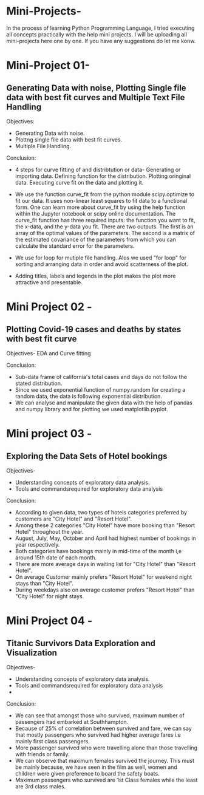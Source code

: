 # Mini-Projects-
In the process of learning Python Programming Language, I tried executing all concepts practically with the help mini projects. I will be uploading all mini-projects here one by one. If you have any suggestions do let me konw. 

# Mini-Project 01-
## Generating Data with noise, Plotting Single file data with best fit curves and Multiple Text File Handling

Objectives:
- Generating Data with noise.
- Plottng single file data with best fit curves.
- Multiple File Handling.

Conclusion:
- 4 steps for curve fitting of and distribtution or data-
Generating or importing data.
Defining function for the distribution.
Plotting oringinal data.
Executing curve fit on the data and plotting it.

- We use the function curve_fit from the python module scipy.optimize to fit our data. It uses non-linear least squares to fit data to a functional form. One can learn more about curve_fit by using the help function within the Jupyter notebook or scipy online documentation. The curve_fit function has three required inputs: the function you want to fit, the x-data, and the y-data you fit. There are two outputs. The first is an array of the optimal values of the parameters. The second is a matrix of the estimated covariance of the parameters from which you can calculate the standard error for the parameters.
- We use for loop for mutiple file handling. Alos we used "for loop" for sorting and arranging data in order and avoid scatterness of the plot.
- Adding titles, labels and legends in the plot makes the plot more attractive and presentable.


# Mini Project 02 - 
## Plotting Covid-19 cases and deaths by states with best fit curve 

Objectives-
EDA and Curve fitting

Conclusion:
- Sub-data frame of california's total cases and days do not follow the stated distribution.
- Since we used exponential function of numpy.random for creating a random data, the data is following exponential distribution.
- We can analyse and manipulate the given data with the help of pandas and numpy library and for plotting we used matplotlib.pyplot.


# Mini project 03 -
## Exploring the Data Sets of Hotel  bookings

Objectives-
- Understanding concepts of exploratory data analysis.
- Tools and commandsrequired for exploratory data analysis

Conclusion:
- According to given data, two types of hotels categories preferred by customers are "City Hotel" and "Resort Hotel".
- Among these 2 categories "City Hotel" have more booking than "Resort Hotel" throughout the year.
- August, July, May, October and April had highest number of bookings in year respectively.
- Both categories have bookings mainly in mid-time of the month i,e around 15th date of each month.
- There are more average days in waiting list for "City Hotel" than "Resort Hotel".
- On average Customer mainly prefers "Resort Hotel" for weekend night stays than "City Hotel".
- During weekdays also on average customer prefers "Resort Hotel" than "City Hotel" for night stays.


# Mini Project 04 - 
## Titanic Survivors Data Exploration and Visualization

Objectives-
- Understanding concepts of exploratory data analysis.
- Tools and commandsrequired for exploratory data analysis
- 
Conclusion:
- We can see that amongst those who survived, maximum number of passengers had embarked at Southhampton.
- Because of 25% of correlation between survived and fare, we can say that mostly passengers who survived had higher average fares i.e mainly first class passengers.
- More passenger survived who were travelling alone than those travelling with friends or family.
- We can observe that maximum females survived the journey. This must be mainly because, we have seen in the film as well, women and children were given preference to board the safety boats.
- Maximum passengers who survived are 1st Class females while the least are 3rd class males.




